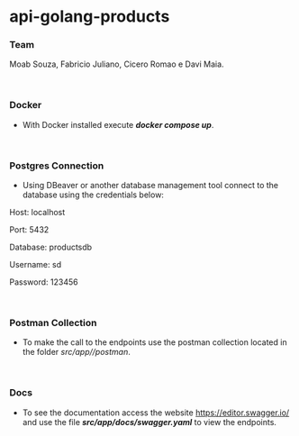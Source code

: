 # api-golang-products

### <b>Team</b>

Moab Souza, Fabricio Juliano, Cicero Romao e Davi Maia.

<br>

### <b>Docker</b>

* With Docker installed execute <b><i>docker compose up</i></b>.

<br>

### <b>Postgres Connection</b>

* Using DBeaver or another database management tool connect to the database using the credentials below:

<p>
Host: localhost 

Port: 5432

Database: productsdb

Username: sd

Password: 123456
</p>

<br> 

### <b>Postman Collection</b>

* To make the call to the endpoints use the postman collection located in the folder <i>src/app//postman</i>.

<br> 

### <b>Docs</b>

* To see the documentation access the website <a>https://editor.swagger.io/</a> and use the file <b><i>src/app/docs/swagger.yaml</i></b> to view the endpoints.
